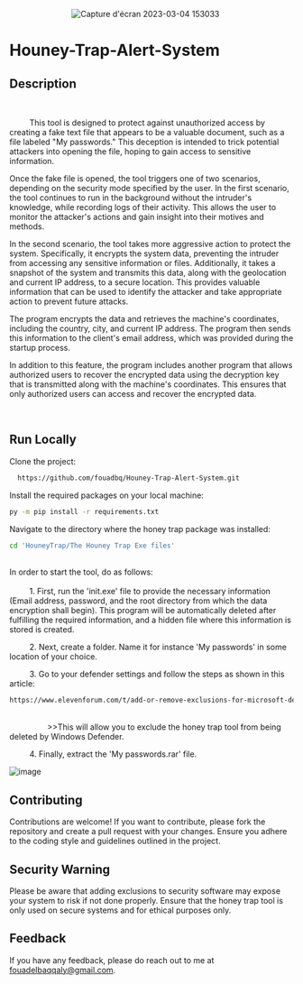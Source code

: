 
&nbsp;&nbsp;&nbsp;&nbsp;&nbsp;&nbsp;&nbsp;&nbsp;&nbsp;&nbsp;&nbsp;&nbsp;&nbsp;&nbsp;&nbsp;&nbsp;&nbsp;&nbsp;&nbsp;&nbsp;&nbsp;&nbsp;&nbsp;&nbsp;&nbsp;&nbsp;&nbsp;&nbsp;![Capture d'écran 2023-03-04 153033](https://user-images.githubusercontent.com/120426068/222917504-48e3e6be-a161-4be9-b57e-c1f4ab7ca587.png)

# Houney-Trap-Alert-System

## Description
<br/>

&nbsp;&nbsp;&nbsp;&nbsp;&nbsp;&nbsp;&nbsp;&nbsp;  This tool is designed to protect against unauthorized access by creating a fake text file that appears to be a valuable document, such as a file labeled "My passwords." This deception is intended to trick potential attackers into opening the file, hoping to gain access to sensitive information.

Once the fake file is opened, the tool triggers one of two scenarios, depending on the security mode specified by the user. In the first scenario, the tool continues to run in the background without the intruder's knowledge, while recording logs of their activity. This allows the user to monitor the attacker's actions and gain insight into their motives and methods.

In the second scenario, the tool takes more aggressive action to protect the system. Specifically, it encrypts the system data, preventing the intruder from accessing any sensitive information or files. Additionally, it takes a snapshot of the system and transmits this data, along with the geolocation and current IP address, to a secure location. This provides valuable information that can be used to identify the attacker and take appropriate action to prevent future attacks.

The program encrypts the data and retrieves the machine's coordinates, including the country, city, and current IP address. The program then sends this information to the client's email address, which was provided during the startup process.

In addition to this feature, the program includes another program that allows authorized users to recover the encrypted data using the decryption key that is transmitted along with the machine's coordinates. This ensures that only authorized users can access and recover the encrypted data.

<br/>

## Run Locally

Clone the project:

```bash
  https://github.com/fouadbq/Houney-Trap-Alert-System.git
```

Install the required packages on your local machine:

```bash
py -m pip install -r requirements.txt
```

Navigate to the directory where the honey trap package was installed:

```bash
cd 'HouneyTrap/The Houney Trap Exe files'
```

<br/>In order to start the tool, do as follows:
<br/><br/>
&nbsp;&nbsp;&nbsp;&nbsp;&nbsp;&nbsp;&nbsp;&nbsp;  1. First, run the 'init.exe' file to provide the necessary information (Email address, password, and the root directory from which the data encryption shall begin). This program will be automatically deleted after fulfilling the required information, and a hidden file where this information is stored is created.
<br/>

&nbsp;&nbsp;&nbsp;&nbsp;&nbsp;&nbsp;&nbsp;&nbsp;  2. Next, create a folder. Name it for instance 'My passwords' in some location of your choice.
<br/>

&nbsp;&nbsp;&nbsp;&nbsp;&nbsp;&nbsp;&nbsp;&nbsp;  3. Go to your defender settings and follow the steps as shown in this article:
```bash
https://www.elevenforum.com/t/add-or-remove-exclusions-for-microsoft-defender-antivirus-in-windows-11.8797/
```
<br/>
&nbsp;&nbsp;&nbsp;&nbsp;&nbsp;&nbsp;&nbsp;&nbsp;&nbsp;&nbsp;&nbsp;&nbsp;&nbsp;&nbsp;&nbsp;&nbsp;  >>This will allow you to exclude the honey trap tool from being deleted by Windows Defender.
<br/>

&nbsp;&nbsp;&nbsp;&nbsp;&nbsp;&nbsp;&nbsp;&nbsp;  4. Finally, extract the 'My passwords.rar' file.

![image](https://user-images.githubusercontent.com/120426068/224515247-3c4ba21f-12a5-4913-bbb8-f524b80f0a1b.png)

## Contributing

Contributions are welcome! If you want to contribute, please fork the repository and create a pull request with your changes. Ensure you adhere to the coding style and guidelines outlined in the project.

## Security Warning

Please be aware that adding exclusions to security software may expose your system to risk if not done properly. Ensure that the honey trap tool is only used on secure systems and for ethical purposes only.

## Feedback

If you have any feedback, please do reach out to me at fouadelbaqqaly@gmail.com.

